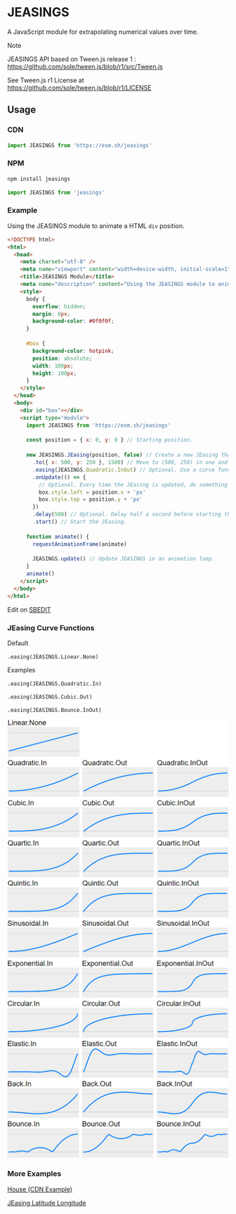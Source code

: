 # JEASINGS

A JavaScript module for extrapolating numerical values over time.

> [!NOTE]
> JEASINGS API based on Tween.js release 1 : https://github.com/sole/tween.js/blob/r1/src/Tween.js
>
> See Tween.js r1 License at https://github.com/sole/tween.js/blob/r1/LICENSE

## Usage

### CDN

```javascript
import JEASINGS from 'https://esm.sh/jeasings'
```

### NPM

```bash
npm install jeasings
```

```javascript
import JEASINGS from 'jeasings'
```

### Example

Using the JEASINGS module to animate a HTML `div` position.

```html
<!DOCTYPE html>
<html>
  <head>
    <meta charset="utf-8" />
    <meta name="viewport" content="width=device-width, initial-scale=1" />
    <title>JEASINGS Module</title>
    <meta name="description" content="Using the JEASINGS module to animate a Div position." />
    <style>
      body {
        overflow: hidden;
        margin: 0px;
        background-color: #0f0f0f;
      }

      #box {
        background-color: hotpink;
        position: absolute;
        width: 100px;
        height: 100px;
      }
    </style>
  </head>
  <body>
    <div id="box"></div>
    <script type="module">
      import JEASINGS from 'https://esm.sh/jeasings'

      const position = { x: 0, y: 0 } // Starting position.

      new JEASINGS.JEasing(position, false) // Create a new JEasing that modifies the 'position' object.
        .to({ x: 500, y: 250 }, 1500) // Move to (500, 250) in one and a half seconds.
        .easing(JEASINGS.Quadratic.InOut) // Optional. Use a curve function to change the speed over time.
        .onUpdate(() => {
          // Optional. Every time the JEasing is updated, do something such as re-position the box.
          box.style.left = position.x + 'px'
          box.style.top = position.y + 'px'
        })
        .delay(500) // Optional. Delay half a second before starting the JEasing.
        .start() // Start the JEasing.

      function animate() {
        requestAnimationFrame(animate)

        JEASINGS.update() // Update JEASINGS in an animation loop.
      }
      animate()
    </script>
  </body>
</html>
```

Edit on [SBEDIT](https://sbedit.net/2d56b19d9ec89cfc6f4d3ed3910399ce7a2e2d41)

### JEasing Curve Functions

Default

```
.easing(JEASINGS.Linear.None)
```

Examples

```
.easing(JEASINGS.Quadratic.In)
```

```
.easing(JEASINGS.Cubic.Out)
```

```
.easing(JEASINGS.Bounce.InOut)
```

![JEasing Curve Functions](./docs/JEasing%20curve%20functions.jpg)

### More Examples

[House (CDN Example)](https://sbedit.net/2820edac35dd5035904ca2bf60518d1c3a79d359)

[JEasing Latitude Longitude](https://sbedit.net/50930f163a24650e0e84af66a8fbed8820a380b7)

